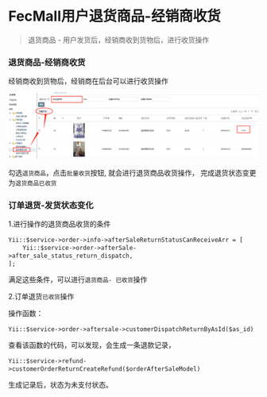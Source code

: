 FecMall用户退货商品-经销商收货
================

> 退货商品 - 用户发货后，经销商收到货物后，进行收货操作

### 退货商品-经销商收货

经销商收到货物后，经销商在后台可以进行收货操作

![xx](images/aftersale-13.png) 

勾选`退货商品`，点击`批量收货`按钮, 就会进行退货商品收货操作，
完成退货状态变更为`退货商品已收货`






### 订单退货-发货状态变化


1.进行操作的退货商品收货的条件

```
Yii::$service->order->info->afterSaleReturnStatusCanReceiveArr = [
    Yii::$service->order->afterSale->after_sale_status_return_dispatch,
];
```

满足这些条件，可以进行`退货商品- 已收货`操作


2.订单退货`已收货`操作

操作函数：

```
Yii::$service->order->aftersale->customerDispatchReturnByAsId($as_id)
```

查看该函数的代码，可以发现，会生成一条退款记录，

```
Yii::$service->refund->customerOrderReturnCreateRefund($orderAfterSaleModel)
```


生成记录后，状态为未支付状态。








